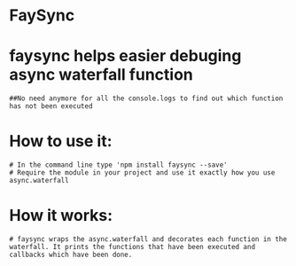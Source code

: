 # FaySync
# faysync helps easier debuging async waterfall function
    ##No need anymore for all the console.logs to find out which function has not been executed 

# How to use it:
    # In the command line type 'npm install faysync --save'
    # Require the module in your project and use it exactly how you use async.waterfall

# How it works:
    # faysync wraps the async.waterfall and decorates each function in the waterfall. It prints the functions that have been executed and callbacks which have been done. 